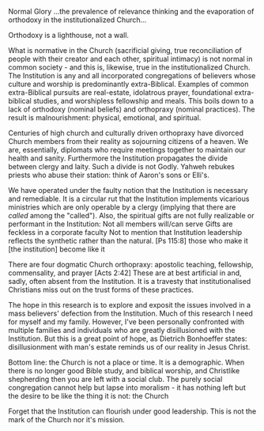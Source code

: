 Normal Glory
...the prevalence of relevance thinking and the evaporation of orthodoxy in the institutionalized Church...


Orthodoxy is a lighthouse, not a wall.

What is normative in the Church (sacrificial giving, true reconciliation of people with their creator and each other, spiritual intimacy) is not normal in common society - and this is, likewise, true in the institutionalized Church.
The Institution is any and all incorporated congregations of believers whose culture and worship is predominantly extra-Biblical.
Examples of common extra-Biblical pursuits are real-estate, idolatrous prayer, foundational extra-biblical studies, and worshipless fellowship and meals.
This boils down to a lack of orthodoxy (nominal beliefs) and orthopraxy (nominal practices).
The result is malnourishment: physical, emotional, and spiritual.

Centuries of high church and culturally driven orthopraxy have divorced Church members from their reality as sojourning citizens of a heaven.
We are, essentially, diplomats who require meetings together to maintain our health and sanity.
Furthermore the Institution propagates the divide between clergy and laity.
Such a divide is not Godly.
Yahweh rebukes priests who abuse their station: think of Aaron's sons or Elli's.

We have operated under the faulty notion that the Institution is necessary and remediable.
It is a circular rut that the Institution implements vicarious ministries which are only operable by a clergy (implying that there are _called_ among the "called").
Also, the spiritual gifts are not fully realizable or performant in the Institution:
  Not all members will/can serve
  Gifts are feckless in a corporate faculty
Not to mention that Institution leadership reflects the synthetic rather than the natural.
  [Ps 115:8] those who make it [the institution​] become like it

There are four dogmatic Church orthopraxy: apostolic teaching, fellowship, commensality, and prayer [Acts 2:42]
These are at best artificial in and, sadly, often absent from the Institution.
It is a travesty that institutionalised Christians miss out on the trust forms of these practices.

The hope in this research is to explore and exposit the issues involved in a mass believers' defection from the Institution.
Much of this research I need for myself and my family.
However, I've been personally confronted with multiple families and individuals who are greatly disillusioned with the Institution.
But this is a great point of hope, as Dietrich Bonhoeffer states: disillusionment with man's estate reminds us of our reality in Jesus Christ.

Bottom line: the Church is not a place or time.
It is a demographic.
When there is no longer good Bible study, and biblical worship, and Christlike shepherding then you are left with a social club.
The purely social congregation cannot help but lapse into moralism - it has nothing left but the desire to be like the thing it is not: the Church

Forget that the Institution can flourish under good leadership.
This is not the mark of the Church nor it's mission.
